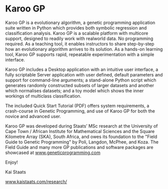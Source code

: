 # Karoo GP

Karoo GP is a evolutionary algorithm, a genetic programming application suite written in Python which provides both 
symbolic regression and classification analysis. Karoo GP is a scalable platform with multicore support, designed to 
readily work with realworld data. No programming required. As a teaching tool, it enables instructors to share 
step-by-step how an evolutionary algorithm arrives to its solution. As a hands-on learning tool, Karoo GP supports 
rapid, repeatable experimentation with a simple interface.

Karoo GP includes a Desktop application with an intuitive user interface, a fully scriptable Server application with 
user defined, default parameters and support for command-line arguments; a stand-alone Python script which generates 
randomly constructed subsets of larger datasets and another which normalises datasets; and a toy model which shows 
the inner workings of multiclass classification.

The included Quick Start Tutorial (PDF) offers system requirements, a crash-course in Genetic Programming, and use of 
Karoo GP for both the novice and advanced user.

Karoo GP was developed during Staats’ MSc research at the University of Cape Town / African Institute for Mathematical 
Sciences and the Square Kilometre Array (SKA), South Africa, and owes its foundation to the "Field Guide to Genetic 
Programming" by Poli, Langdon, McPhee, and Koza. The Field Guide and many more GP publications and software packages 
are showcased at www.geneticprogramming.com

Enjoy!

Kai Staats

www.kaistaats.com/research/
